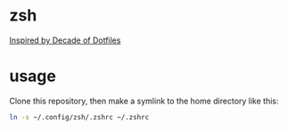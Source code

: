 # zsh

[Inspired by Decade of Dotfiles](https://evanhahn.com/a-decade-of-dotfiles/)


# usage
Clone this repository, then make a symlink to the home directory like this:
```sh
ln -s ~/.config/zsh/.zshrc ~/.zshrc
```
